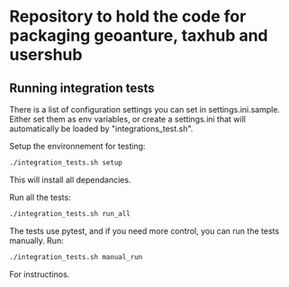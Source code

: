 # Repository to hold the code for packaging geoanture, taxhub and usershub

## Running integration tests

There is a list of configuration settings you can set in settings.ini.sample. Either set them as env variables, or create a settings.ini that will automatically be loaded by "integrations_test.sh".

Setup the environnement for testing:

```bash
./integration_tests.sh setup
```

This will install all dependancies.

Run all the tests:

```bash
./integration_tests.sh run_all
```

The tests use pytest, and if you need more control, you can run the tests manually. Run:

```bash
./integration_tests.sh manual_run
```

For instructinos.

